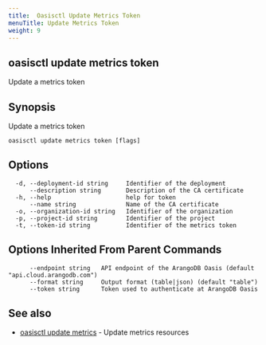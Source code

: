 ```yaml
---
title:  Oasisctl Update Metrics Token
menuTitle: Update Metrics Token
weight: 9
---
```

## oasisctl update metrics token

Update a metrics token

## Synopsis
Update a metrics token

```
oasisctl update metrics token [flags]
```

## Options
```
  -d, --deployment-id string     Identifier of the deployment
      --description string       Description of the CA certificate
  -h, --help                     help for token
      --name string              Name of the CA certificate
  -o, --organization-id string   Identifier of the organization
  -p, --project-id string        Identifier of the project
  -t, --token-id string          Identifier of the metrics token
```

## Options Inherited From Parent Commands
```
      --endpoint string   API endpoint of the ArangoDB Oasis (default "api.cloud.arangodb.com")
      --format string     Output format (table|json) (default "table")
      --token string      Token used to authenticate at ArangoDB Oasis
```

## See also
* [oasisctl update metrics](update-metrics.md)	 - Update metrics resources

